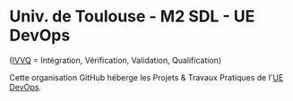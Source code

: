 # Univ. de Toulouse - M2 SDL - UE DevOps

([IVVQ](https://fr.wikipedia.org/wiki/IVVQ) = Intégration, Vérification, Validation, Qualification)

Cette organisation GitHub héberge les Projets & Travaux Pratiques de l'[UE DevOps](https://moodle.univ-tlse3.fr/course/view.php?id=9393).
